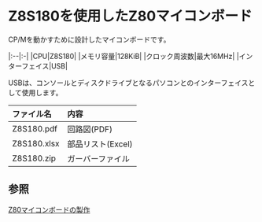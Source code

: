 # Z8S180を使用したZ80マイコンボード

CP/Mを動かすために設計したマイコンボードです。

|:--|:-|
|CPU|Z8S180|
|メモリ容量|128KiB|
|クロック周波数|最大16MHz|
|インターフェイス|USB|

USBは、コンソールとディスクドライブとなるパソコンとのインターフェイスとして使用します。

|ファイル名|内容|
|:---------|:---|
|Z8S180.pdf|回路図(PDF)|
|Z8S180.xlsx|部品リスト(Excel)|
|Z8S180.zip|ガーバーファイル|

## 参照

[Z80マイコンボードの製作](https://tech.nosuz.jp/2016/08/z80-cpu-borad/)

